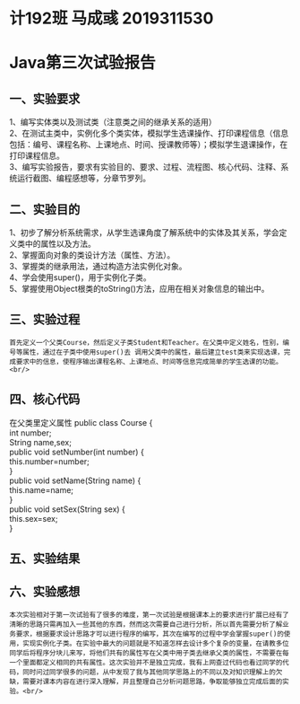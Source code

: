 # 计192班 马成彧 2019311530<br/>
# Java第三次试验报告<br/>
## 一、实验要求<br/>
1、编写实体类以及测试类（注意类之间的继承关系的适用）<br/>
2、在测试主类中，实例化多个类实体，模拟学生选课操作、打印课程信息（信息包括：编号、课程名称、上课地点、时间、授课教师等）；模拟学生退课操作，在打印课程信息。<br/>
3、编写实验报告，要求有实验目的、要求、过程、流程图、核心代码、注释、系统运行截图、编程感想等，分章节罗列。<br/>
## 二、实验目的<br/>
1、初步了解分析系统需求，从学生选课角度了解系统中的实体及其关系，学会定义类中的属性以及方法。<br/>
2、掌握面向对象的类设计方法（属性、方法）。<br/>
3、掌握类的继承用法，通过构造方法实例化对象。<br/>
4、学会使用super()，用于实例化子类。<br/>
5、掌握使用Object根类的toString()方法，应用在相关对象信息的输出中。<br/>
## 三、实验过程<br/>
    首先定义一个父类Course，然后定义子类Student和Teacher。在父类中定义姓名，性别，编号等属性，通过在子类中使用super()去 调用父类中的属性，最后建立test类来实现选课，完成要求中的信息，使程序输出课程名称、上课地点、时间等信息完成简单的学生选课的功能。<br/>
## 四、核心代码<br/>
在父类里定义属性
public class Course {<br/>
	int number;<br/>
	String name,sex;<br/>
	public void setNumber(int number) {<br/>
		this.number=number;<br/>
	}<br/>
	public void setName(String name) {<br/>
		this.name=name;<br/>
	}<br/>
	public void setSex(String sex) {<br/>
		this.sex=sex;<br/>
	}<br/>
## 五、实验结果<br/>
## 六、实验感想<br/>
    本次实验相对于第一次试验有了很多的难度，第一次试验是根据课本上的要求进行扩展已经有了清晰的思路只需再加入一些其他的东西，然而这次需要自己进行分析，所以首先需要分析了解业务要求，根据要求设计思路才可以进行程序的编写，其次在编写的过程中学会掌握super()的使用，实现实例化子类。在实验中最大的问题就是不知道怎样去设计多个复杂的变量，在请教多位同学后将程序分块儿来写，将他们共有的属性写在父类中用子类去继承父类的属性，不需要在每一个里面都定义相同的共有属性。这次实验并不是独立完成，我有上网查过代码也看过同学的代码，同时问过同学很多的问题，从中发现了我与其他同学思路上的不同以及对知识理解上的欠缺，需要对课本内容在进行深入理解，并且整理自己分析问题思路，争取能够独立完成后面的实验。<br/>
